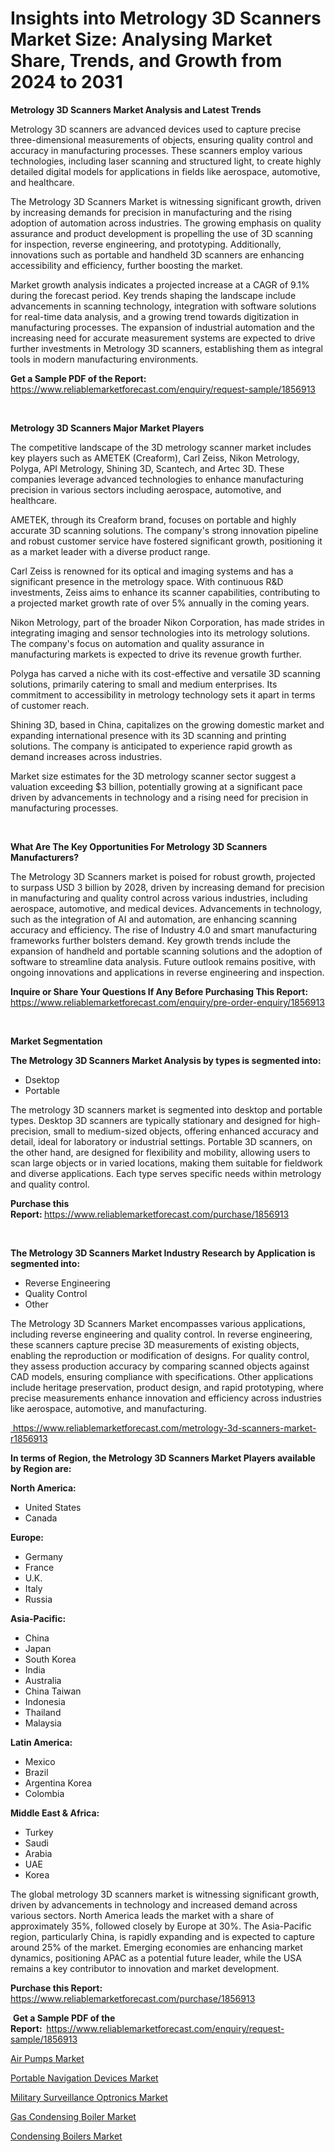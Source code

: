 <p><h1>Insights into Metrology 3D Scanners Market Size: Analysing Market Share, Trends, and Growth from 2024 to 2031</h1></p><p><strong>Metrology 3D Scanners Market Analysis and Latest Trends</strong></p>
<p><p>Metrology 3D scanners are advanced devices used to capture precise three-dimensional measurements of objects, ensuring quality control and accuracy in manufacturing processes. These scanners employ various technologies, including laser scanning and structured light, to create highly detailed digital models for applications in fields like aerospace, automotive, and healthcare. </p><p>The Metrology 3D Scanners Market is witnessing significant growth, driven by increasing demands for precision in manufacturing and the rising adoption of automation across industries. The growing emphasis on quality assurance and product development is propelling the use of 3D scanning for inspection, reverse engineering, and prototyping. Additionally, innovations such as portable and handheld 3D scanners are enhancing accessibility and efficiency, further boosting the market.</p><p>Market growth analysis indicates a projected increase at a CAGR of 9.1% during the forecast period. Key trends shaping the landscape include advancements in scanning technology, integration with software solutions for real-time data analysis, and a growing trend towards digitization in manufacturing processes. The expansion of industrial automation and the increasing need for accurate measurement systems are expected to drive further investments in Metrology 3D scanners, establishing them as integral tools in modern manufacturing environments.</p></p>
<p><strong>Get a Sample PDF of the Report:&nbsp;</strong> <a href="https://www.reliablemarketforecast.com/enquiry/request-sample/1856913?utm_campaign=1110&utm_medium=2&utm_source=Github&utm_content=ia&utm_term=20102024&utm_id=metrology-3d-scanners">https://www.reliablemarketforecast.com/enquiry/request-sample/1856913</a></p>
<p>&nbsp;</p>
<p><strong>Metrology 3D Scanners Major Market Players</strong></p>
<p><p>The competitive landscape of the 3D metrology scanner market includes key players such as AMETEK (Creaform), Carl Zeiss, Nikon Metrology, Polyga, API Metrology, Shining 3D, Scantech, and Artec 3D. These companies leverage advanced technologies to enhance manufacturing precision in various sectors including aerospace, automotive, and healthcare.</p><p>AMETEK, through its Creaform brand, focuses on portable and highly accurate 3D scanning solutions. The company's strong innovation pipeline and robust customer service have fostered significant growth, positioning it as a market leader with a diverse product range.</p><p>Carl Zeiss is renowned for its optical and imaging systems and has a significant presence in the metrology space. With continuous R&D investments, Zeiss aims to enhance its scanner capabilities, contributing to a projected market growth rate of over 5% annually in the coming years.</p><p>Nikon Metrology, part of the broader Nikon Corporation, has made strides in integrating imaging and sensor technologies into its metrology solutions. The company's focus on automation and quality assurance in manufacturing markets is expected to drive its revenue growth further.</p><p>Polyga has carved a niche with its cost-effective and versatile 3D scanning solutions, primarily catering to small and medium enterprises. Its commitment to accessibility in metrology technology sets it apart in terms of customer reach.</p><p>Shining 3D, based in China, capitalizes on the growing domestic market and expanding international presence with its 3D scanning and printing solutions. The company is anticipated to experience rapid growth as demand increases across industries.</p><p>Market size estimates for the 3D metrology scanner sector suggest a valuation exceeding $3 billion, potentially growing at a significant pace driven by advancements in technology and a rising need for precision in manufacturing processes.</p></p>
<p>&nbsp;</p>
<p><strong>What Are The Key Opportunities For Metrology 3D Scanners Manufacturers?</strong></p>
<p><p>The Metrology 3D Scanners market is poised for robust growth, projected to surpass USD 3 billion by 2028, driven by increasing demand for precision in manufacturing and quality control across various industries, including aerospace, automotive, and medical devices. Advancements in technology, such as the integration of AI and automation, are enhancing scanning accuracy and efficiency. The rise of Industry 4.0 and smart manufacturing frameworks further bolsters demand. Key growth trends include the expansion of handheld and portable scanning solutions and the adoption of software to streamline data analysis. Future outlook remains positive, with ongoing innovations and applications in reverse engineering and inspection.</p></p>
<p><strong>Inquire or Share Your Questions If Any Before Purchasing This Report:</strong> <a href="https://www.reliablemarketforecast.com/enquiry/pre-order-enquiry/1856913?utm_campaign=1110&utm_medium=2&utm_source=Github&utm_content=ia&utm_term=20102024&utm_id=metrology-3d-scanners">https://www.reliablemarketforecast.com/enquiry/pre-order-enquiry/1856913</a></p>
<p>&nbsp;</p>
<p><strong>Market Segmentation</strong></p>
<p><strong>The Metrology 3D Scanners Market Analysis by types is segmented into:</strong></p>
<p><ul><li>Dsektop</li><li>Portable</li></ul></p>
<p><p>The metrology 3D scanners market is segmented into desktop and portable types. Desktop 3D scanners are typically stationary and designed for high-precision, small to medium-sized objects, offering enhanced accuracy and detail, ideal for laboratory or industrial settings. Portable 3D scanners, on the other hand, are designed for flexibility and mobility, allowing users to scan large objects or in varied locations, making them suitable for fieldwork and diverse applications. Each type serves specific needs within metrology and quality control.</p></p>
<p><strong>Purchase this Report:&nbsp;</strong><a href="https://www.reliablemarketforecast.com/purchase/1856913?utm_campaign=1110&utm_medium=2&utm_source=Github&utm_content=ia&utm_term=20102024&utm_id=metrology-3d-scanners">https://www.reliablemarketforecast.com/purchase/1856913</a></p>
<p>&nbsp;</p>
<p><strong>The Metrology 3D Scanners Market Industry Research by Application is segmented into:</strong></p>
<p><ul><li>Reverse Engineering</li><li>Quality Control</li><li>Other</li></ul></p>
<p><p>The Metrology 3D Scanners Market encompasses various applications, including reverse engineering and quality control. In reverse engineering, these scanners capture precise 3D measurements of existing objects, enabling the reproduction or modification of designs. For quality control, they assess production accuracy by comparing scanned objects against CAD models, ensuring compliance with specifications. Other applications include heritage preservation, product design, and rapid prototyping, where precise measurements enhance innovation and efficiency across industries like aerospace, automotive, and manufacturing.</p></p>
<p><a href="https://www.reliablemarketforecast.com/metrology-3d-scanners-market-r1856913?utm_campaign=1110&utm_medium=2&utm_source=Github&utm_content=ia&utm_term=20102024&utm_id=metrology-3d-scanners">&nbsp;https://www.reliablemarketforecast.com/metrology-3d-scanners-market-r1856913</a></p>
<p><strong>In terms of Region, the Metrology 3D Scanners Market Players available by Region are:</strong></p>
<p>
    <p> <strong> North America: </strong>
        <ul>
            <li>United States</li>
            <li>Canada</li>
        </ul>
        </p> 
    <p> <strong> Europe: </strong>
        <ul>
            <li>Germany</li>
            <li>France</li>
            <li>U.K.</li>
            <li>Italy</li>
            <li>Russia</li>
        </ul>
        </p> 
    <p> <strong> Asia-Pacific: </strong>
        <ul>
            <li>China</li>
            <li>Japan</li>
            <li>South Korea</li>
            <li>India</li>
            <li>Australia</li>
            <li>China Taiwan</li>
            <li>Indonesia</li>
            <li>Thailand</li>
            <li>Malaysia</li>
        </ul>
        </p> 
    <p> <strong> Latin America: </strong>
        <ul>
            <li>Mexico</li>
            <li>Brazil</li>
            <li>Argentina Korea</li>
            <li>Colombia</li>
        </ul>
        </p> 
    <p> <strong> Middle East & Africa: </strong>
        <ul>
            <li>Turkey</li>
            <li>Saudi</li>
            <li>Arabia</li>
            <li>UAE</li>
            <li>Korea</li>
        </ul>
    </p>
    </p>
<p><p>The global metrology 3D scanners market is witnessing significant growth, driven by advancements in technology and increased demand across various sectors. North America leads the market with a share of approximately 35%, followed closely by Europe at 30%. The Asia-Pacific region, particularly China, is rapidly expanding and is expected to capture around 25% of the market. Emerging economies are enhancing market dynamics, positioning APAC as a potential future leader, while the USA remains a key contributor to innovation and market development.</p></p>
<p><strong>Purchase this Report: </strong><a href="https://www.reliablemarketforecast.com/purchase/1856913?utm_campaign=1110&utm_medium=2&utm_source=Github&utm_content=ia&utm_term=20102024&utm_id=metrology-3d-scanners">https://www.reliablemarketforecast.com/purchase/1856913</a></p>
<p>&nbsp;<strong>Get a Sample PDF of the Report:&nbsp;&nbsp;</strong><a href="https://www.reliablemarketforecast.com/enquiry/request-sample/1856913?utm_campaign=1110&utm_medium=2&utm_source=Github&utm_content=ia&utm_term=20102024&utm_id=metrology-3d-scanners">https://www.reliablemarketforecast.com/enquiry/request-sample/1856913</a></p>
<p><strong></strong></p>
<p><p><a href="https://www.linkedin.com/pulse/deep-dive-air-pumps-market-itstrends-segmentation-competitive-0dlzf?utm_campaign=1110&utm_medium=2&utm_source=Github&utm_content=ia&utm_term=20102024&utm_id=metrology-3d-scanners">Air Pumps Market</a></p><p><a href="https://www.linkedin.com/pulse/portable-navigation-devices-momentum-charting-6-cagr-path-ji4kf?utm_campaign=1110&utm_medium=2&utm_source=Github&utm_content=ia&utm_term=20102024&utm_id=metrology-3d-scanners">Portable Navigation Devices Market</a></p><p><a href="https://github.com/janelbaub6/Market-Research-Report-List-1/blob/main/military-surveillance-optronics-market.md?utm_campaign=1110&utm_medium=2&utm_source=Github&utm_content=ia&utm_term=20102024&utm_id=metrology-3d-scanners">Military Surveillance Optronics Market</a></p><p><a href="https://issuu.com/reportprime-2/docs/gas-condensing-boiler-market-size-2_1d6f5bd622ac18?utm_campaign=1110&utm_medium=2&utm_source=Github&utm_content=ia&utm_term=20102024&utm_id=metrology-3d-scanners">Gas Condensing Boiler Market</a></p><p><a href="https://issuu.com/reportprime-2/docs/condensing-boilers-market-size-2030_0fbd04ff97f4c4?utm_campaign=1110&utm_medium=2&utm_source=Github&utm_content=ia&utm_term=20102024&utm_id=metrology-3d-scanners">Condensing Boilers Market</a></p></p>